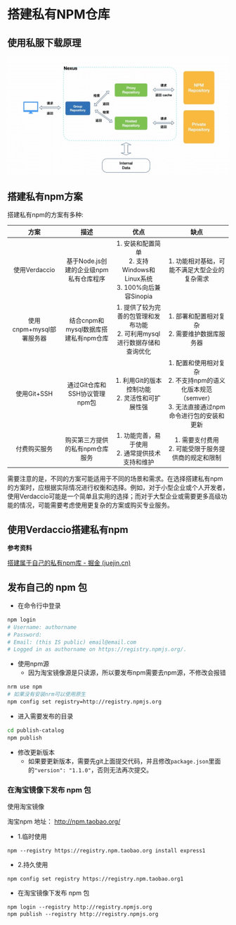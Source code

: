 # **搭建私有NPM仓库**

## **使用私服下载原理**

![image-20240104084238082](../images/npm多源镜像和企业级部署私服原理.png)

## **搭建私有npm方案**

搭建私有npm的方案有多种:

|           方案           |                  描述                  |                             优点                             |                             缺点                             |
| :----------------------: | :------------------------------------: | :----------------------------------------------------------: | :----------------------------------------------------------: |
|      使用Verdaccio       | 基于Node.js创建的企业级npm私有仓库程序 | 1. 安装和配置简单<br>2. 支持Windows和Linux系统<br>3. 100%向后兼容Sinopia |        1. 功能相对基础，可能不满足大型企业的复杂需求         |
| 使用cnpm+mysql部署服务器 |  结合cnpm和mysql数据库搭建私有npm仓库  | 1. 提供了较为完善的包管理和发布功能<br>2. 可利用mysql进行数据存储和查询优化 |       1. 部署和配置相对复杂<br>2. 需要维护数据库服务器       |
|       使用Git+SSH        |     通过Git仓库和SSH协议管理npm包      |      1. 利用Git的版本控制功能<br>2. 灵活性和可扩展性强       | 1. 配置和使用相对复杂<br>2. 不支持npm的语义化版本规范（semver）<br>3. 无法直接通过npm命令进行包的安装和更新 |
|       付费购买服务       |    购买第三方提供的私有npm仓库服务     |      1. 功能完善，易于使用<br>2. 通常提供技术支持和维护      |    1. 需要支付费用<br>2. 可能受限于服务提供商的规定和限制    |

需要注意的是，不同的方案可能适用于不同的场景和需求。在选择搭建私有npm的方案时，应根据实际情况进行权衡和选择。例如，对于小型企业或个人开发者，使用Verdaccio可能是一个简单且实用的选择；而对于大型企业或需要更多高级功能的情况，可能需要考虑使用更复杂的方案或购买专业服务。



## **使用Verdaccio搭建私有npm**

**参考资料**

[搭建属于自己的私有npm库 - 掘金 (juejin.cn)](https://juejin.cn/post/6983945466694074382)

## 发布自己的 npm 包

* 在命令行中登录

```bash
npm login
# Username: authorname
# Password:
# Email: (this IS public) email@email.com
# Logged in as authorname on https://registry.npmjs.org/.
```

* 使用npm源
  * 因为淘宝镜像源是只读源，所以要发布npm需要去npm源，不修改会报错

```bash
nrm use npm
# 如果没有安装nrm可以使用原生
npm config set registry=http://registry.npmjs.org
```

* 进入需要发布的目录

```bash
cd publish-catalog
npm publish
```

* 修改更新版本
  * 如果要更新版本，需要先git上面提交代码，并且修改`package.json`里面的`"version": "1.1.0"`，否则无法再次提交。

### 在淘宝镜像下发布 npm 包

使用淘宝镜像

淘宝npm 地址： http://npm.taobao.org/

* 1.临时使用

```
npm --registry https://registry.npm.taobao.org install express1
```

* 2.持久使用

```
npm config set registry https://registry.npm.taobao.org1
```

* 在淘宝镜像下发布 npm 包

```
npm login --registry http://registry.npmjs.org
npm publish --registry http://registry.npmjs.org
```


